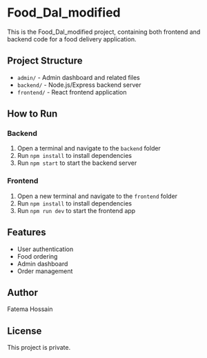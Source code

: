 # Food_Dal_modified

This is the Food_Dal_modified project, containing both frontend and backend code for a food delivery application.

## Project Structure

- `admin/` - Admin dashboard and related files
- `backend/` - Node.js/Express backend server
- `frontend/` - React frontend application

## How to Run

### Backend
1. Open a terminal and navigate to the `backend` folder
2. Run `npm install` to install dependencies
3. Run `npm start` to start the backend server

### Frontend
1. Open a new terminal and navigate to the `frontend` folder
2. Run `npm install` to install dependencies
3. Run `npm run dev` to start the frontend app

## Features
- User authentication
- Food ordering
- Admin dashboard
- Order management

## Author
Fatema Hossain

## License
This project is private.